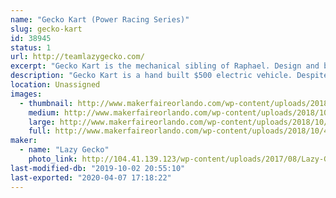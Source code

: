 ```yaml
---
name: "Gecko Kart (Power Racing Series)"
slug: gecko-kart
id: 38945
status: 1
url: http://teamlazygecko.com/
excerpt: "Gecko Kart is the mechanical sibling of Raphael. Design and built to compete in the Power Racing Series."
description: "Gecko Kart is a hand built $500 electric vehicle. Despite it's cost, Gecko Kart features a 48v 1800w Brushless motor, powered by industry leading Chevy Volt Lithium batteries. Topping out at 20mph, this Kart is quick like"
location: Unassigned
images:
  - thumbnail: http://www.makerfaireorlando.com/wp-content/uploads/2018/10/42808522_1585837084894472_6387826557792026624_o.jpg
    medium: http://www.makerfaireorlando.com/wp-content/uploads/2018/10/42808522_1585837084894472_6387826557792026624_o.jpg
    large: http://www.makerfaireorlando.com/wp-content/uploads/2018/10/42808522_1585837084894472_6387826557792026624_o.jpg
    full: http://www.makerfaireorlando.com/wp-content/uploads/2018/10/42808522_1585837084894472_6387826557792026624_o.jpg
maker:
  - name: "Lazy Gecko"
    photo_link: http://104.41.139.123/wp-content/uploads/2017/08/Lazy-Gecko-Solid-Vintage7.7-799x1024.png
last-modified-db: "2019-10-02 20:55:10"
last-exported: "2020-04-07 17:18:22"
---
```

